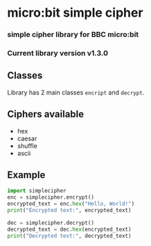 
# micro:bit simple cipher
### simple cipher library for BBC micro:bit
### Current library version v1.3.0

## Classes
Library has 2 main classes `encript` and `decrypt`.

## Ciphers available
+ hex
+ caesar
+ shuffle
+ ascii

## Example
```python
import simplecipher
enc = simplecipher.encrypt()
encrypted_text = enc.hex("Hello, World!")
print("Encrypted text:", encrypted_text)

dec = simplecipher.decrypt()
decrypted_text = dec.hex(encrypted_text)
print("Decrypted text:", decrypted_text)
```
